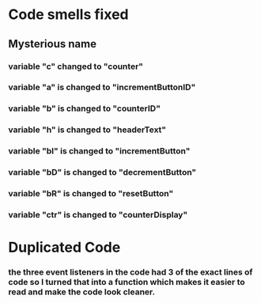 # Code smells fixed

## Mysterious name

### variable "c" changed to "counter"

### variable "a" is changed to "incrementButtonID"

### variable "b" is changed to "counterID"

### variable "h" is changed to "headerText"

### variable "bI" is changed to "incrementButton"

### variable "bD" is changed to "decrementButton"

### variable "bR" is changed to "resetButton"

### variable "ctr" is changed to "counterDisplay"

# Duplicated Code

### the three event listeners in the code had 3 of the exact lines of code so I turned that into a function which makes it easier to read and make the code look cleaner.
